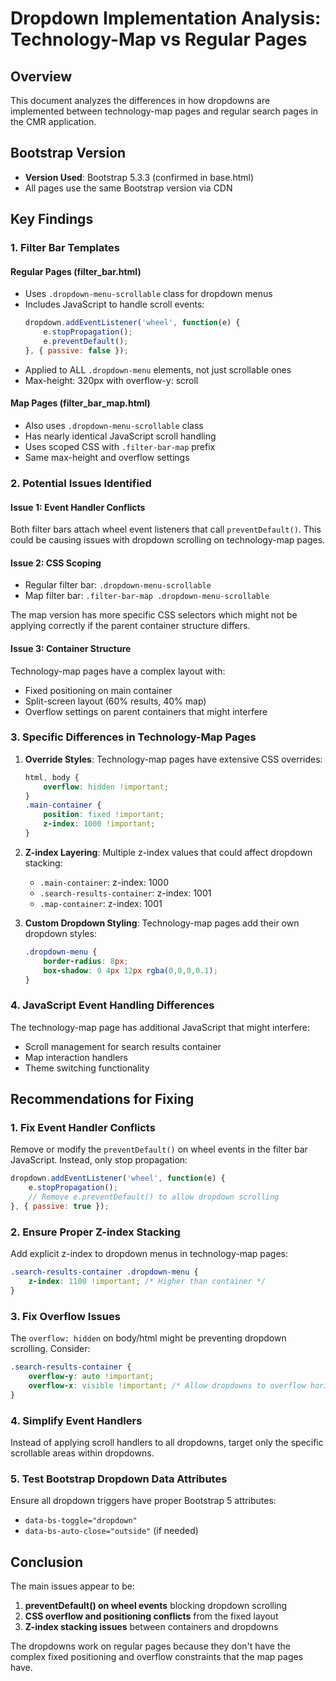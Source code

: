 # Dropdown Implementation Analysis: Technology-Map vs Regular Pages

## Overview
This document analyzes the differences in how dropdowns are implemented between technology-map pages and regular search pages in the CMR application.

## Bootstrap Version
- **Version Used**: Bootstrap 5.3.3 (confirmed in base.html)
- All pages use the same Bootstrap version via CDN

## Key Findings

### 1. Filter Bar Templates

#### Regular Pages (filter_bar.html)
- Uses `.dropdown-menu-scrollable` class for dropdown menus
- Includes JavaScript to handle scroll events:
  ```javascript
  dropdown.addEventListener('wheel', function(e) {
      e.stopPropagation();
      e.preventDefault();
  }, { passive: false });
  ```
- Applied to ALL `.dropdown-menu` elements, not just scrollable ones
- Max-height: 320px with overflow-y: scroll

#### Map Pages (filter_bar_map.html)
- Also uses `.dropdown-menu-scrollable` class
- Has nearly identical JavaScript scroll handling
- Uses scoped CSS with `.filter-bar-map` prefix
- Same max-height and overflow settings

### 2. Potential Issues Identified

#### Issue 1: Event Handler Conflicts
Both filter bars attach wheel event listeners that call `preventDefault()`. This could be causing issues with dropdown scrolling on technology-map pages.

#### Issue 2: CSS Scoping
- Regular filter bar: `.dropdown-menu-scrollable`
- Map filter bar: `.filter-bar-map .dropdown-menu-scrollable`

The map version has more specific CSS selectors which might not be applying correctly if the parent container structure differs.

#### Issue 3: Container Structure
Technology-map pages have a complex layout with:
- Fixed positioning on main container
- Split-screen layout (60% results, 40% map)
- Overflow settings on parent containers that might interfere

### 3. Specific Differences in Technology-Map Pages

1. **Override Styles**: Technology-map pages have extensive CSS overrides:
   ```css
   html, body {
       overflow: hidden !important;
   }
   .main-container {
       position: fixed !important;
       z-index: 1000 !important;
   }
   ```

2. **Z-index Layering**: Multiple z-index values that could affect dropdown stacking:
   - `.main-container`: z-index: 1000
   - `.search-results-container`: z-index: 1001
   - `.map-container`: z-index: 1001

3. **Custom Dropdown Styling**: Technology-map pages add their own dropdown styles:
   ```css
   .dropdown-menu {
       border-radius: 8px;
       box-shadow: 0 4px 12px rgba(0,0,0,0.1);
   }
   ```

### 4. JavaScript Event Handling Differences

The technology-map page has additional JavaScript that might interfere:
- Scroll management for search results container
- Map interaction handlers
- Theme switching functionality

## Recommendations for Fixing

### 1. Fix Event Handler Conflicts
Remove or modify the `preventDefault()` on wheel events in the filter bar JavaScript. Instead, only stop propagation:
```javascript
dropdown.addEventListener('wheel', function(e) {
    e.stopPropagation();
    // Remove e.preventDefault() to allow dropdown scrolling
}, { passive: true });
```

### 2. Ensure Proper Z-index Stacking
Add explicit z-index to dropdown menus in technology-map pages:
```css
.search-results-container .dropdown-menu {
    z-index: 1100 !important; /* Higher than container */
}
```

### 3. Fix Overflow Issues
The `overflow: hidden` on body/html might be preventing dropdown scrolling. Consider:
```css
.search-results-container {
    overflow-y: auto !important;
    overflow-x: visible !important; /* Allow dropdowns to overflow horizontally */
}
```

### 4. Simplify Event Handlers
Instead of applying scroll handlers to all dropdowns, target only the specific scrollable areas within dropdowns.

### 5. Test Bootstrap Dropdown Data Attributes
Ensure all dropdown triggers have proper Bootstrap 5 attributes:
- `data-bs-toggle="dropdown"`
- `data-bs-auto-close="outside"` (if needed)

## Conclusion

The main issues appear to be:
1. **preventDefault() on wheel events** blocking dropdown scrolling
2. **CSS overflow and positioning conflicts** from the fixed layout
3. **Z-index stacking issues** between containers and dropdowns

The dropdowns work on regular pages because they don't have the complex fixed positioning and overflow constraints that the map pages have.